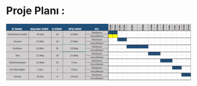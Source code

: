 # Proje Planı :

![projeplanı](https://github.com/Seyit10/postmates-project/blob/main/assets/projeplani.jpg)
